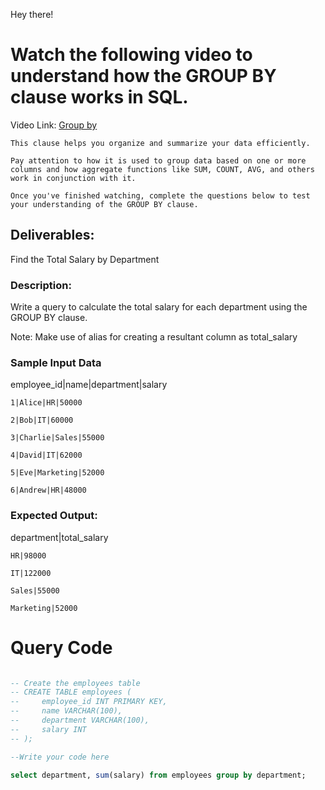 Hey there!

# Watch the following video to understand how the GROUP BY clause works in SQL.

Video Link: [Group by](https://www.loom.com/share/1762959f35254e94bae9b2ee18027938?sid=b453eeb2-52ae-4518-af79-fc6d2c4a5e89)

    This clause helps you organize and summarize your data efficiently.

    Pay attention to how it is used to group data based on one or more columns and how aggregate functions like SUM, COUNT, AVG, and others work in conjunction with it.

    Once you've finished watching, complete the questions below to test your understanding of the GROUP BY clause.

## Deliverables:

Find the Total Salary by Department

### Description:

Write a query to calculate the total salary for each department using the GROUP BY clause.

Note: Make use of alias for creating a resultant column as total_salary

### Sample Input Data

employee_id|name|department|salary

    1|Alice|HR|50000

    2|Bob|IT|60000

    3|Charlie|Sales|55000

    4|David|IT|62000

    5|Eve|Marketing|52000

    6|Andrew|HR|48000

### Expected Output:

department|total_salary

    HR|98000

    IT|122000

    Sales|55000

    Marketing|52000

# Query Code

```sql

-- Create the employees table
-- CREATE TABLE employees (
--     employee_id INT PRIMARY KEY,
--     name VARCHAR(100),
--     department VARCHAR(100),
--     salary INT
-- );

--Write your code here

select department, sum(salary) from employees group by department;
```
